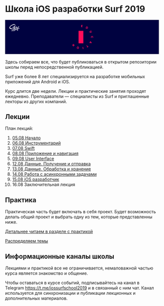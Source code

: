 # Школа iOS разработки Surf 2019

![Banner](images/banner.png)

Здесь собираем все, что будет публиковаться в открытом репозитории школы перед непосредственной публикацией.

Surf уже более 8 лет специализируется на разработке мобильных приложений для Android и iOS.

Курс длится две недели. Лекции и практические занятия проходят ежедневно.
Преподаватели — специалисты из Surf и приглашенные лекторы из других компаний.

## Лекции

План лекций:

1. [05.08 Начало](lectures/lecture1)
2. [06.08 Инструментарий](lectures/lecture2)
3. [07.08 Swift](lectures/lecture3)
4. [08.08 Приложение и навигация](lectures/lecture4)
5. [09.08 User Interface](lectures/lecture5)
6. [12.08 Данные. Получение и отправка](lectures/lecture6)
7. [13.08 Данные. Обработка и хранение](lectures/lecture7)
8. [14.08 Работа с асинхронными задачами](lectures/lecture8)
9. [15.08 iOS разработчик](lectures/lecture9)
10. 16.08 Заключительная лекция

## Практика

Практическая часть будет включать в себя проект. Будет возможность делать общий проект и выбрать одну из тем, которые представленны ниже.

[Детальнее читаем в разделе с практикой](practice.md)

[Распределяем темы](projects.md)

## Информационные каналы школы

Лекциями и практикой все не ограничивается, немаловажной частью курса является знакомство и общение.

Чтобы оставаться в курсе событий, подписывайтесь на канал в Telegram https://t.me/iossurfschool2019 и в связанный с ним чат.
Канал используется для синхронизации и публикации лекционных и дополнительных материалов.
